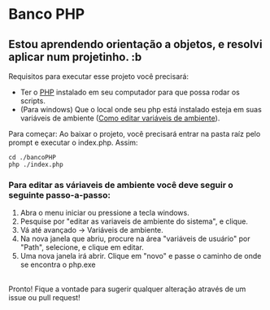 # Banco PHP

## Estou aprendendo orientação a objetos, e resolvi aplicar num projetinho. :b

Requisitos para executar esse projeto você precisará:

- Ter o [PHP](https://www.php.net) instalado em seu computador para que possa rodar os scripts.
- (Para windows) Que o local onde seu php está instalado esteja em suas variáveis de ambiente ([Como editar variáveis de ambiente](#comoEditar)).

Para começar:
Ao baixar o projeto, você precisará entrar na pasta raíz pelo prompt e executar o index.php. Assim:

```
cd ./bancoPHP
php ./index.php
```

<div id="comoEditar">

### Para editar as váriaveis de ambiente você deve seguir o seguinte passo-a-passo:

1. Abra o menu iniciar ou pressione a tecla windows.
2. Pesquise por "editar as variaveis de ambiente do sistema", e clique.
3. Vá até avançado -> Variáveis de ambiente.
4. Na nova janela que abriu, procure na área "variáveis de usuário" por "Path", selecione, e clique em editar.
5. Uma nova janela irá abrir. Clique em "novo" e passe o caminho de onde se encontra o php.exe
</div>
<br>
Pronto!
Fique a vontade para sugerir qualquer alteração através de um issue ou pull request!
